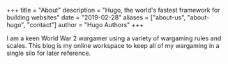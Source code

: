 +++
title = "About"
description = "Hugo, the world's fastest framework for building websites"
date = "2019-02-28"
aliases = ["about-us", "about-hugo", "contact"]
author = "Hugo Authors"
+++

I am a keen World War 2 wargamer using a variety of wargaming rules and scales. This blog is my online workspace to keep all of my wargaming in a single silo for later reference.
